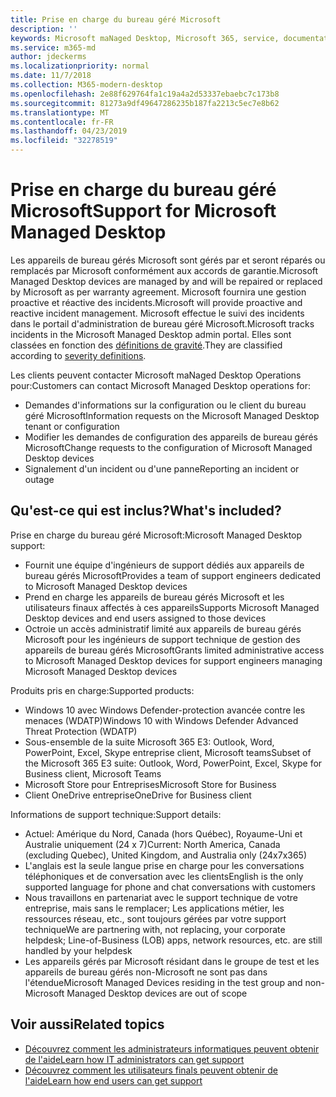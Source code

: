 ```yaml
---
title: Prise en charge du bureau géré Microsoft
description: ''
keywords: Microsoft maNaged Desktop, Microsoft 365, service, documentation
ms.service: m365-md
author: jdeckerms
ms.localizationpriority: normal
ms.date: 11/7/2018
ms.collection: M365-modern-desktop
ms.openlocfilehash: 2e88f629764fa1c19a4a2d53337ebaebc7c173b8
ms.sourcegitcommit: 81273a9df49647286235b187fa2213c5ec7e8b62
ms.translationtype: MT
ms.contentlocale: fr-FR
ms.lasthandoff: 04/23/2019
ms.locfileid: "32278519"
---
```

# <a name="support-for-microsoft-managed-desktop"></a><span data-ttu-id="d93d7-103">Prise en charge du bureau géré Microsoft</span><span class="sxs-lookup"><span data-stu-id="d93d7-103">Support for Microsoft Managed Desktop</span></span>

<span data-ttu-id="d93d7-104">Les appareils de bureau gérés Microsoft sont gérés par et seront réparés ou remplacés par Microsoft conformément aux accords de garantie.</span><span class="sxs-lookup"><span data-stu-id="d93d7-104">Microsoft Managed Desktop devices are managed by and will be repaired or replaced by Microsoft as per warranty agreement.</span></span> <span data-ttu-id="d93d7-105">Microsoft fournira une gestion proactive et réactive des incidents.</span><span class="sxs-lookup"><span data-stu-id="d93d7-105">Microsoft will provide proactive and reactive incident management.</span></span> <span data-ttu-id="d93d7-106">Microsoft effectue le suivi des incidents dans le portail d'administration de bureau géré Microsoft.</span><span class="sxs-lookup"><span data-stu-id="d93d7-106">Microsoft tracks incidents in the Microsoft Managed Desktop admin portal.</span></span> <span data-ttu-id="d93d7-107">Elles sont classées en fonction des [définitions de gravité](../working-with-managed-desktop/admin-support.md#sev).</span><span class="sxs-lookup"><span data-stu-id="d93d7-107">They are classified according to [severity definitions](../working-with-managed-desktop/admin-support.md#sev).</span></span>

<span data-ttu-id="d93d7-108">Les clients peuvent contacter Microsoft maNaged Desktop Operations pour:</span><span class="sxs-lookup"><span data-stu-id="d93d7-108">Customers can contact Microsoft Managed Desktop operations for:</span></span>
- <span data-ttu-id="d93d7-109">Demandes d'informations sur la configuration ou le client du bureau géré Microsoft</span><span class="sxs-lookup"><span data-stu-id="d93d7-109">Information requests on the Microsoft Managed Desktop tenant or configuration</span></span>
- <span data-ttu-id="d93d7-110">Modifier les demandes de configuration des appareils de bureau gérés Microsoft</span><span class="sxs-lookup"><span data-stu-id="d93d7-110">Change requests to the configuration of Microsoft Managed Desktop devices</span></span>
- <span data-ttu-id="d93d7-111">Signalement d'un incident ou d'une panne</span><span class="sxs-lookup"><span data-stu-id="d93d7-111">Reporting an incident or outage</span></span>

## <a name="whats-included"></a><span data-ttu-id="d93d7-112">Qu'est-ce qui est inclus?</span><span class="sxs-lookup"><span data-stu-id="d93d7-112">What's included?</span></span>

<span data-ttu-id="d93d7-113">Prise en charge du bureau géré Microsoft:</span><span class="sxs-lookup"><span data-stu-id="d93d7-113">Microsoft Managed Desktop support:</span></span>

- <span data-ttu-id="d93d7-114">Fournit une équipe d'ingénieurs de support dédiés aux appareils de bureau gérés Microsoft</span><span class="sxs-lookup"><span data-stu-id="d93d7-114">Provides a team of support engineers dedicated to Microsoft Managed Desktop devices</span></span>
- <span data-ttu-id="d93d7-115">Prend en charge les appareils de bureau gérés Microsoft et les utilisateurs finaux affectés à ces appareils</span><span class="sxs-lookup"><span data-stu-id="d93d7-115">Supports Microsoft Managed Desktop devices and end users assigned to those devices</span></span>
- <span data-ttu-id="d93d7-116">Octroie un accès administratif limité aux appareils de bureau gérés Microsoft pour les ingénieurs de support technique de gestion des appareils de bureau gérés Microsoft</span><span class="sxs-lookup"><span data-stu-id="d93d7-116">Grants limited administrative access to Microsoft Managed Desktop devices for support engineers managing Microsoft Managed Desktop devices</span></span> 

<span data-ttu-id="d93d7-117">Produits pris en charge:</span><span class="sxs-lookup"><span data-stu-id="d93d7-117">Supported products:</span></span>

- <span data-ttu-id="d93d7-118">Windows 10 avec Windows Defender-protection avancée contre les menaces (WDATP)</span><span class="sxs-lookup"><span data-stu-id="d93d7-118">Windows 10 with Windows Defender Advanced Threat Protection (WDATP)</span></span> 
- <span data-ttu-id="d93d7-119">Sous-ensemble de la suite Microsoft 365 E3: Outlook, Word, PowerPoint, Excel, Skype entreprise client, Microsoft teams</span><span class="sxs-lookup"><span data-stu-id="d93d7-119">Subset of the Microsoft 365 E3 suite: Outlook, Word, PowerPoint, Excel, Skype for Business client, Microsoft Teams</span></span> 
- <span data-ttu-id="d93d7-120">Microsoft Store pour Entreprises</span><span class="sxs-lookup"><span data-stu-id="d93d7-120">Microsoft Store for Business</span></span> 
- <span data-ttu-id="d93d7-121">Client OneDrive entreprise</span><span class="sxs-lookup"><span data-stu-id="d93d7-121">OneDrive for Business client</span></span> 

<span data-ttu-id="d93d7-122">Informations de support technique:</span><span class="sxs-lookup"><span data-stu-id="d93d7-122">Support details:</span></span>

- <span data-ttu-id="d93d7-123">Actuel: Amérique du Nord, Canada (hors Québec), Royaume-Uni et Australie uniquement (24 x 7)</span><span class="sxs-lookup"><span data-stu-id="d93d7-123">Current: North America, Canada (excluding Quebec), United Kingdom, and Australia only (24x7x365)</span></span> 
- <span data-ttu-id="d93d7-124">L'anglais est la seule langue prise en charge pour les conversations téléphoniques et de conversation avec les clients</span><span class="sxs-lookup"><span data-stu-id="d93d7-124">English is the only supported language for phone and chat conversations with customers</span></span> 
- <span data-ttu-id="d93d7-125">Nous travaillons en partenariat avec le support technique de votre entreprise, mais sans le remplacer; Les applications métier, les ressources réseau, etc., sont toujours gérées par votre support technique</span><span class="sxs-lookup"><span data-stu-id="d93d7-125">We are partnering with, not replacing, your corporate helpdesk; Line-of-Business (LOB) apps, network resources, etc. are still handled by your helpdesk</span></span> 
- <span data-ttu-id="d93d7-126">Les appareils gérés par Microsoft résidant dans le groupe de test et les appareils de bureau gérés non-Microsoft ne sont pas dans l'étendue</span><span class="sxs-lookup"><span data-stu-id="d93d7-126">Microsoft Managed Devices residing in the test group and non-Microsoft Managed Desktop devices are out of scope</span></span> 


## <a name="related-topics"></a><span data-ttu-id="d93d7-127">Voir aussi</span><span class="sxs-lookup"><span data-stu-id="d93d7-127">Related topics</span></span>

- [<span data-ttu-id="d93d7-128">Découvrez comment les administrateurs informatiques peuvent obtenir de l'aide</span><span class="sxs-lookup"><span data-stu-id="d93d7-128">Learn how IT administrators can get support</span></span>](../working-with-managed-desktop/admin-support.md)
- [<span data-ttu-id="d93d7-129">Découvrez comment les utilisateurs finals peuvent obtenir de l'aide</span><span class="sxs-lookup"><span data-stu-id="d93d7-129">Learn how end users can get support</span></span>](../working-with-managed-desktop/end-user-support.md)

